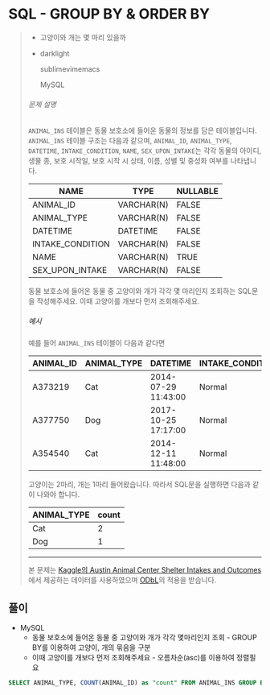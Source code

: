 # SQL - GROUP BY & ORDER BY

> - 고양이와 개는 몇 마리 있을까
>
> - darklight
>
>   sublimevimemacs
>
>   MySQL 
>
> ###### 문제 설명
>
> `ANIMAL_INS` 테이블은 동물 보호소에 들어온 동물의 정보를 담은 테이블입니다. `ANIMAL_INS` 테이블 구조는 다음과 같으며, `ANIMAL_ID`, `ANIMAL_TYPE`, `DATETIME`, `INTAKE_CONDITION`, `NAME`, `SEX_UPON_INTAKE`는 각각 동물의 아이디, 생물 종, 보호 시작일, 보호 시작 시 상태, 이름, 성별 및 중성화 여부를 나타냅니다.
>
> | NAME             | TYPE       | NULLABLE |
> | ---------------- | ---------- | -------- |
> | ANIMAL_ID        | VARCHAR(N) | FALSE    |
> | ANIMAL_TYPE      | VARCHAR(N) | FALSE    |
> | DATETIME         | DATETIME   | FALSE    |
> | INTAKE_CONDITION | VARCHAR(N) | FALSE    |
> | NAME             | VARCHAR(N) | TRUE     |
> | SEX_UPON_INTAKE  | VARCHAR(N) | FALSE    |
>
> 동물 보호소에 들어온 동물 중 고양이와 개가 각각 몇 마리인지 조회하는 SQL문을 작성해주세요. 이때 고양이를 개보다 먼저 조회해주세요.
>
> ##### 예시
>
> 예를 들어 `ANIMAL_INS` 테이블이 다음과 같다면
>
> | ANIMAL_ID | ANIMAL_TYPE | DATETIME            | INTAKE_CONDITION | NAME | SEX_UPON_INTAKE |
> | --------- | ----------- | ------------------- | ---------------- | ---- | --------------- |
> | A373219   | Cat         | 2014-07-29 11:43:00 | Normal           | Ella | Spayed Female   |
> | A377750   | Dog         | 2017-10-25 17:17:00 | Normal           | Lucy | Spayed Female   |
> | A354540   | Cat         | 2014-12-11 11:48:00 | Normal           | Tux  | Neutered Male   |
>
> 고양이는 2마리, 개는 1마리 들어왔습니다. 따라서 SQL문을 실행하면 다음과 같이 나와야 합니다.
>
> | ANIMAL_TYPE | count |
> | ----------- | ----- |
> | Cat         | 2     |
> | Dog         | 1     |
>
> ------
>
> 본 문제는 [Kaggle의 Austin Animal Center Shelter Intakes and Outcomes](https://www.kaggle.com/aaronschlegel/austin-animal-center-shelter-intakes-and-outcomes)에서 제공하는 데이터를 사용하였으며 [ODbL](https://opendatacommons.org/licenses/odbl/1.0/)의 적용을 받습니다.



## 풀이

- MySQL
  - 동물 보호소에 들어온 동물 중 고양이와 개가 각각 몇마리인지 조회 - GROUP BY를 이용하여 고양이, 개의 묶음을 구분
  - 이때 고양이를 개보다 먼저 조회해주세요 - 오름차순(asc)를 이용하여 정렬필요

```sql
SELECT ANIMAL_TYPE, COUNT(ANIMAL_ID) as "count" FROM ANIMAL_INS GROUP BY ANIMAL_TYPE ORDER BY ANIMAL_TYPE asc;
```

